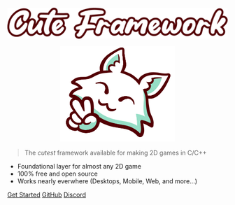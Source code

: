<p align="center"><img src=https://github.com/RandyGaul/cute_framework/blob/master/assets/CF_Text_Hifi.png?raw=true></p>
<p align="center"><img src=https://github.com/RandyGaul/cute_framework/blob/master/assets/CF_Logo_Hifi.png?raw=true></p>

> The _cutest_ framework available for making 2D games in C/C++

- Foundational layer for almost any 2D game
- 100% free and open source
- Works nearly everwhere (Desktops, Mobile, Web, and more...)

[Get Started](getting_started)
[GitHub](https://github.com/RandyGaul/cute_framework/)
[Discord](https://discord.gg/ajWHTHz9)